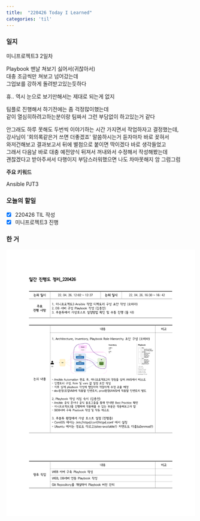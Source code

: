 ```yaml
---
title:  "220426 Today I Learned"
categories: 'til'
---
```

<!-- 
![aas](/assets/til/220328til1.png)

<img src="/assets/til/220328til1.png" width="100%" height="100%"> -->



### 일지

미니프로젝트3 2일차  

Playbook 맨날 쳐보기 싫어서(귀찮아서)  
대충 조금씩만 쳐보고 넘어갔는데  
그업보를 강하게 돌려받고있는듯하다  

휴.. 역시 눈으로 보기만해서는 제대로 되는게 없지   

팀플로 진행해서 하기전에는 좀 걱정많이했는데  
같이 열심히하려고하는분이랑 팀짜서 그런 부담없이 하고있는거 같다  

안그래도 하루 못해도 두번씩 이야기하는 시간 가지면서 작업하자고 결정했는데,  
강사님이 '회의록같은거 쓰면 더좋겠죠' 말씀하시는거 듣자마자 바로 꽂혀서   
와저건해보고 결과보고서 뒤에 별첨으로 붙이면 딱이겠다 바로 생각들었고  
그래서 다음날 바로 대충 예전양식 뒤져서 꺼내와서 수정해서 작성해봤는데  
괜찮겠다고 받아주셔서 다행이지 부담스러워했으면 나도 차마못해지 암 그럼그럼  



**주요 키워드**

Ansible PJT3

### 오늘의 할일
- [x] 220426 TIL 작성
- [x] 미니프로젝트3 진행

### 한 거

![dailyreport](/assets/til/til301.png)  

